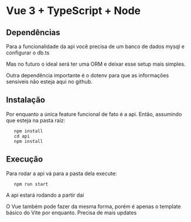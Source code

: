 # Vue 3 + TypeScript + Node

## Dependências

Para a funcionalidade da api você precisa de um banco de dados mysql e configurar o db.ts

Mas no futuro o ideal será ter uma ORM e deixar esse setup mais simples.

Outra dependência importante é o dotenv para que as informações sensíveis não esteja aqui no github.

## Instalação

Por enquanto a única feature funcional de fato é a api. Então, assumindo que esteja na pasta raíz:

```
   npm install
   cd api
   npm install
```

## Execução

Para rodar a api vá para a pasta dela execute:

```
   npm run start
```

A api estará rodando a partir daí

O Vue também pode fazer da mesma forma, porém é apenas o template básico do Vite por enquanto. Precisa de mais updates
